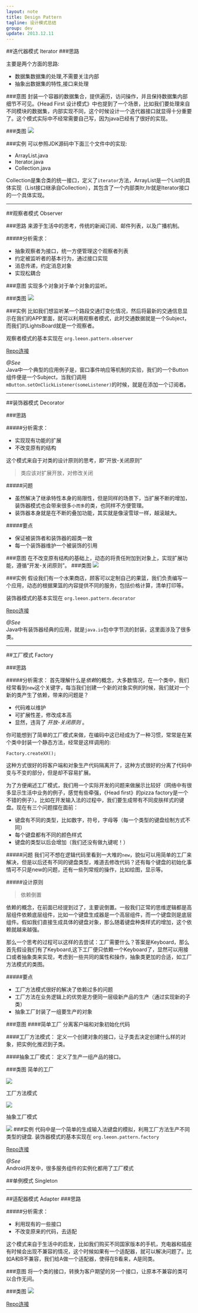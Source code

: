 ```yaml
---
layout: note
title: Design Pattern
tagline: 设计模式总结
group: dev
update: 2013.12.11
---
```



##迭代器模式 Iterator
###思路

主要是两个方面的思路:

+ 数据集数据集的处理,不需要关注内部
+ 抽象出数据集的特性,接口来处理
 
###意图
封装一个容器的数据集合，提供遍历，访问操作，并且保持数据集内部细节不可见。《Head First 设计模式》中也提到了一个场景，比如我们要处理来自不同模块的数据集，内部实现不同，这个时候设计一个迭代器接口就显得十分重要了。这个模式实际中不经常需要自己写，因为java已经有了很好的实现。

###类图
![](/assets/images/pages/dp-iterator.png)

###实例
可以参照JDK源码中下面三个文件中的实现:

+ ArrayList.java
+ Iterator.java
+ Collection.java

Collection是集合类的统一接口，定义了`iterator`方法，ArrayList是一个List的具体实现（List接口继承自Collection），其包含了一个内部类Itr,Itr就是Iterator接口的一个具体实现。

-------------

##观察者模式 Observer

###思路
来源于生活中的思考，传统的新闻订阅、邮件列表，以及广播机制。

#####分析需求：

+ 抽象观察者为接口，统一方便管理这个观察者列表
+ 约定被监听者的基本行为，通过接口实现
+ 消息传递，约定消息对象
+ 实现松耦合

###意图
实现多个对象对于单个对象的监听。

###类图
![](/assets/images/pages/dp-observer.png)

###实例
比如我们想监听某一个路段交通灯变化情况，然后将最新的交通信息显示在我们的APP里面，就可以利用观察者模式，此时交通数据就是一个Subject，而我们的LightsBoard就是一个观察者。

观察者模式的基本实现在 `org.leeon.pattern.observer`

[Repo连接](https://github.com/leeon/LearnPatterns)

*@See*  
Java中一个典型的应用例子是，窗口事件响应等机制的实验，我们的一个Button组件便是一个Subject，当我们调用<code>mButton.setOnClickListener(someListener)</code>的时候，就是在添加一个订阅者。
 

----------------

##装饰器模式 Decorator

###思路

#####分析需求：

+ 实现现有功能的扩展
+ 不改变原有的结构

这个模式来自于对类的设计原则的思考，即“开放-关闭原则”
> 类应该对扩展开放，对修改关闭

#####问题
+ 虽然解决了继承特性本身的局限性，但是同样的场景下，当扩展不断的增加，装饰器模式也会带来很多`小而多`的类，也同样不方便管理。
+ 装饰器本身就是在不断的叠加功能，其实就是像滚雪球一样，越滚越大。

#####要点
+ 保证被装饰者和装饰器的超类一致
+ 每一个装饰器维护一个被装饰的引用

###意图
在不改变原有结构的基础上，动态的将责任附加到对象上，实现扩展功能，遵循“开发-关闭原则”。
###类图
![](/assets/images/pages/dp-decorator.png)

###实例
假设我们有一个水果商店，顾客可以定制自己的果篮，我们负责编写一个应用，动态的根据果篮的内容提供不同的服务，包括价格计算，清单打印等。

装饰器模式的基本实现在 `org.leeon.pattern.decorator`

[Repo连接](https://github.com/leeon/LearnPatterns)

*@See*  
Java中有装饰器经典的应用，就是`java.io`包中字节流的封装，这里面涉及了很多类。

----------------

##工厂模式 Factory

###思路

#####分析需求：
首先理解什么是*依赖*的概念，大多数情况，在一个类中，我们经常看到`new`这个关键字，每当我们创建一个新的对象实例的时候，我们就对一个新的类产生了依赖，带来的问题是？

+ 代码难以维护
+ 可扩展性差，修改成本高
+ 显然，违背了 *开放-关闭原则* 。

你可能想到了简单的工厂模式来做，在编码中这已经成为了一种习惯，常常是在某个类中封装一个静态方法，经常是这样调用的:

`Factory.createXX();`

这种方式很好的将客户端和对象生产代码隔离开了，这种方式很好的分离了代码中变与不变的部分，但是却不容易扩展。

为了方便阐述工厂模式，我们用一个实际开发的问题来做展示比较好（网络中有很多显示生活中业务的例子，感觉有些牵强，《Head first》的pizza factory是一个不错的例子）。比如在开发输入法的过程中，我们要生成带有不同皮肤样式的键盘。现在有三个问题摆在面前：

+ 键盘有不同的类型，比如数字，符号，字母等（每一个类型的键盘绘制方式不同）
+ 每个键盘都有不同的颜色样式
+ 键盘的类型以后会增加（我们还没有做九键呢！）

#####问题
我们可不想在逻辑代码里看到一大堆的`new`，貌似可以用简单的工厂来解决，但是以后还有不同的键盘类型，难道去修改代码？还有每个键盘的初始化事情可不只是new的问题，还有一些列常规的操作，比如绘图，显示等。

#####设计原则
>依赖倒置

依赖的概念，在前面已经提到过了，主要说倒置。一般我们正常的思维逻辑都是高层组件依赖底层组件，比如一个键盘生成器是一个高层组件，而一个键盘则是底层组件。假如我们直接生成具体的键盘对象，那么随着键盘种类样式的增加，这个依赖就越来越强。

那么一个思考的过程可以这样的去尝试：工厂需要什么？答案是Keyboard，那么首先假设我们有了Keyboard,这下工厂便只依赖一个Keyboard了，显然可以用接口或者抽象类来实现，考虑到一些共同的属性和操作，抽象类更加的合适，如工厂方法模式的类图。


#####要点
+ 工厂方法模式很好的解决了依赖过多的问题
+ 工厂方法在业务逻辑上的优势是方便同一层级新产品的生产（通过实现新的子类）
+ 抽象工厂封装了一组要生产的对象


###意图
####简单工厂
分离客户端和对象初始化代码

####工厂方法模式：
定义一个创建对象的接口，让子类去决定创建什么样的对象，把实例化推迟到子类。

####抽象工厂模式：
定义了生产一组产品的接口。

###类图
简单的工厂

![](/assets/images/pages/dp-factory1.png)

工厂方法模式

![](/assets/images/pages/dp-factory2.png)

抽象工厂模式

![](/assets/images/pages/dp-factory3.png)
###实例
代码中是一个简单的生成输入法键盘的模拟，利用工厂方法生产不同类型的键盘.
装饰器模式的基本实现在 `org.leeon.pattern.factory`

[Repo连接](https://github.com/leeon/LearnPatterns)

*@See*  
Android开发中，很多服务组件的实例化都用了工厂模式


##单例模式 Singleton


-----------
##适配器模式 Adapter
###思路

#####分析需求：

+ 利用现有的一些接口
+ 不改变原来的代码，去适配


这个模式来自于生活中的启发，比如我们购买不同国家版本的手机，充电器和插座有时候会出现不兼容的情况，这个时候如果有一个适配器，就可以解决问题了。比如A和B不兼容，我们给A做一个适配器，使得在B看来，A是同类。


###意图
将一个类的接口，转换为客户期望的另一个接口，让原本不兼容的类可以合作无间。

###类图
![](/assets/images/pages/dp-adapter.png)


[Repo连接](https://github.com/leeon/LearnPatterns)
